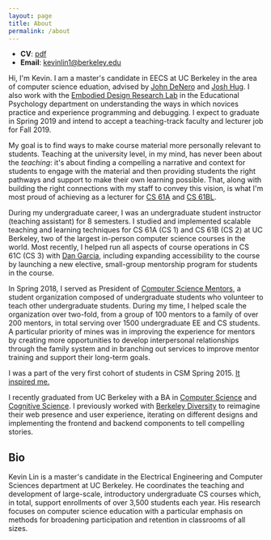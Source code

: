 ```yaml
---
layout: page
title: About
permalink: /about
---
```


- **CV**: [pdf](/cv)
- **Email**: <kevinlin1@berkeley.edu>

Hi, I'm Kevin. I am a master's candidate in EECS at UC Berkeley in the area of
computer science eduation, advised by [John DeNero][] and [Josh Hug][]. I also
work with the [Embodied Design Research Lab][EDRL] in the Educational
Psychology department on understanding the ways in which novices practice and
experience programming and debugging. I expect to graduate in Spring 2019 and
intend to accept a teaching-track faculty and lecturer job for Fall 2019.

My goal is to find ways to make course material more personally relevant to
students. Teaching at the university level, in my mind, has never been about
the *teaching*: it's about finding a compelling a narrative and context for
students to engage with the material and then providing students the right
pathways and support to make their own learning possible. That, along with
building the right connections with my staff to convey this vision, is what I'm
most proud of achieving as a lecturer for [CS 61A][] and [CS 61BL][].

During my undergraduate career, I was an undergraduate student instructor
(teaching assistant) for 8 semesters. I studied and implemented scalable
teaching and learning techniques for CS 61A (CS 1) and CS 61B (CS 2) at UC
Berkeley, two of the largest in-person computer science courses in the world.
Most recently, I helped run all aspects of course operations in CS 61C (CS 3)
with [Dan Garcia][], including expanding accessibility to the course by
launching a new elective, small-group mentorship program for students in the
course.

In Spring 2018, I served as President of [Computer Science Mentors][], a student
organization composed of undergraduate students who volunteer to teach other
undergraduate students. During my time, I helped scale the organization over
two-fold, from a group of 100 mentors to a family of over 200 mentors,
in total serving over 1500 undergraduate EE and CS students. A particular
priority of mines was in improving the experience for mentors by creating more
opportunities to develop interpersonal relationships through the family system
and in branching out services to improve mentor training and support their
long-term goals.

I was a part of the very first cohort of students in CSM Spring 2015. [It
inspired me.][Year One]

I recently graduated from UC Berkeley with a BA in [Computer Science][] and
[Cognitive Science][]. I previously worked with [Berkeley Diversity][] to
reimagine their web presence and user experience, iterating on different
designs and implementing the frontend and backend components to tell compelling
stories.

[John DeNero]: http://denero.org/
[Josh Hug]: http://www.dailycal.org/2017/06/19/thank-josh-hug/
[Dan Garcia]: https://people.eecs.berkeley.edu/~ddgarcia/
[EDRL]: https://edrl.berkeley.edu/
[CS 61A]: http://inst.eecs.berkeley.edu/~cs61a/su17/
[CS 61BL]: https://cs61bl.org/su18
[CS 61BL SU16 Staff]: https://cs61bl.org/su16/staff.html
[Computer Science Mentors]: https://csmentors.berkeley.edu/
[Year One]: /2016/08/22/Year-One.html
[Computer Science]: https://eecs.berkeley.edu/academics/undergraduate/cs-ba
[Cognitive Science]: http://cogsci.berkeley.edu/
[Berkeley Diversity]: https://diversity.berkeley.edu

## Bio

Kevin Lin is a master's candidate in the Electrical Engineering and Computer
Sciences department at UC Berkeley. He coordinates the teaching and development
of large-scale, introductory undergraduate CS courses which, in total, support
enrollments of over 3,500 students each year. His research focuses on computer
science education with a particular emphasis on methods for broadening
participation and retention in classrooms of all sizes.
